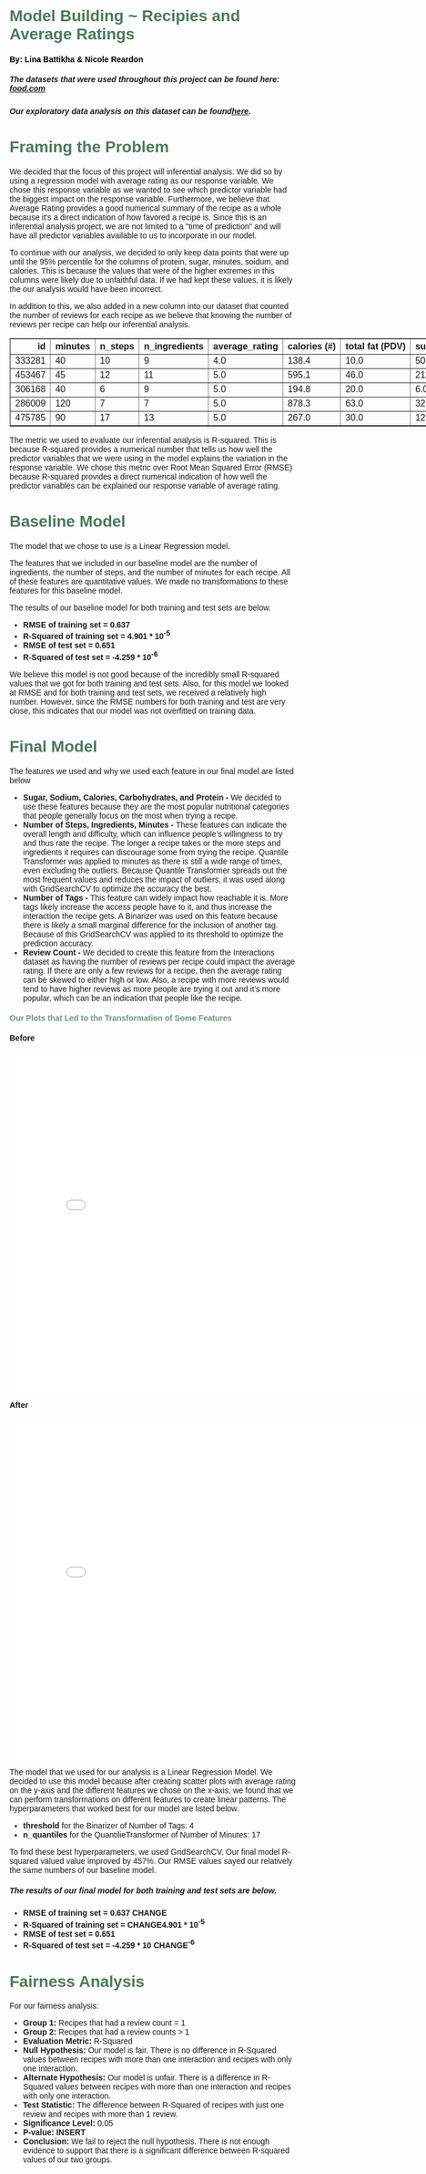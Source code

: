 <h1>Model Building ~ Recipies and Average Ratings </h1>	
<h4 id="creators">By: Lina Battikha & Nicole Reardon </h4>
<h5><em> The datasets that were used throughout this project can be found here: <a href = "https://dsc80.com/project3/recipes-and-ratings/food.com">food.com</a></em></h5>

<h5> Our exploratory data analysis on this dataset can be found<a href = "https://nicolereardon.github.io/Recipe-Ratings-Over-Time-EDA/"><strong>here</strong></a>.</h5>


<h1>Framing the Problem</h1>
<p> We decided that the focus of this project will inferential analysis. We did so by using a regression model with average rating as our response variable. We chose this response variable as we wanted to see which predictor variable had the biggest impact on the response variable. Furthermore, we believe that Average Rating provides a good numerical summary of the recipe as a whole because it's a direct indication of how favored a recipe is. Since this is an inferential analysis project, we are not limited to a  "time of prediction" and will have all predictor variables available to us to incorporate in our model.</p>


<p>To continue with our analysis, we decided to only keep data points that were up until the 95% percentile for the columns of protein, sugar, minutes, soidum, and calories. This is because  the values that were of the higher extremes in this columns were likely due to unfaithful data. If we had kept these values, it is likely the our analysis would have been incorrect. 

In addition to this, we also added in a new column into our dataset that counted the number of reviews for each recipe as we believe that knowing the number of reviews per recipe can help our inferential analysis. 
</p>

<table border="1" class="dataframe">
  <thead>
    <tr style="text-align: right;">
      <th>id</th>
      <th>minutes</th>
      <th>n_steps</th>
      <th>n_ingredients</th>
      <th>average_rating</th>
      <th>calories (#)</th>
      <th>total fat (PDV)</th>
      <th>sugar (PDV)</th>
      <th>sodium (PDV)</th>
      <th>protein (PDV)</th>
      <th>saturated fat (PDV)</th>
      <th>carbohydrates (PDV)</th>
      <th>rating</th>
      <th>n_tags</th>
      <th>review_count</th>
    </tr>
  </thead>
  <tbody>
    <tr>
      <td>333281</td>
      <td>40</td>
      <td>10</td>
      <td>9</td>
      <td>4.0</td>
      <td>138.4</td>
      <td>10.0</td>
      <td>50.0</td>
      <td>3.0</td>
      <td>3.0</td>
      <td>19.0</td>
      <td>6.0</td>
      <td>[4,5] rating</td>
      <td>14</td>
      <td>1.0</td>
    </tr>
    <tr>
      <td>453467</td>
      <td>45</td>
      <td>12</td>
      <td>11</td>
      <td>5.0</td>
      <td>595.1</td>
      <td>46.0</td>
      <td>211.0</td>
      <td>22.0</td>
      <td>13.0</td>
      <td>51.0</td>
      <td>26.0</td>
      <td>[4,5] rating</td>
      <td>9</td>
      <td>1.0</td>
    </tr>
    <tr>
      <td>306168</td>
      <td>40</td>
      <td>6</td>
      <td>9</td>
      <td>5.0</td>
      <td>194.8</td>
      <td>20.0</td>
      <td>6.0</td>
      <td>32.0</td>
      <td>22.0</td>
      <td>36.0</td>
      <td>3.0</td>
      <td>[4,5] rating</td>
      <td>10</td>
      <td>4.0</td>
    </tr>
    <tr>
      <td>286009</td>
      <td>120</td>
      <td>7</td>
      <td>7</td>
      <td>5.0</td>
      <td>878.3</td>
      <td>63.0</td>
      <td>326.0</td>
      <td>13.0</td>
      <td>20.0</td>
      <td>123.0</td>
      <td>39.0</td>
      <td>[4,5] rating</td>
      <td>20</td>
      <td>1.0</td>
    </tr>
    <tr>
      <td>475785</td>
      <td>90</td>
      <td>17</td>
      <td>13</td>
      <td>5.0</td>
      <td>267.0</td>
      <td>30.0</td>
      <td>12.0</td>
      <td>12.0</td>
      <td>29.0</td>
      <td>48.0</td>
      <td>2.0</td>
      <td>[4,5] rating</td>
      <td>10</td>
      <td>2.0</td>
    </tr>
  </tbody>
</table>


<p>The metric we used to evaluate our inferential analysis is R-squared. This is because R-squared provides a numerical number that tells us how well the predictor variables that we were using in the model explains the variation in the response variable. We chose this metric over Root Mean Squared Error (RMSE) because R-squared provides a direct numerical indication of how well the predictor variables can be explained our response variable of average rating.</p>

<h1>Baseline Model</h1>

<p>The model that we chose to use is a Linear Regression model. </p>

<p>The features that we included in our baseline model are the number of ingredients, the number of steps, and the number of minutes for each recipe. All of these features are quantitative values. We made no transformations to these features for this baseline model. 
</p>

<p>The results of our baseline model for both training and test sets are below. </p>
<ul>
	<li> <strong>RMSE of training set = 0.637</strong></li>
	<li> <strong>R-Squared of training set = 4.901 * 10<sup>-5</sup></strong></li>
	<li> <strong>RMSE of test set = 0.651</strong></li>
	<li> <strong>R-Squared of test set = -4.259 * 10<sup>-6</sup></strong></li>
</ul>

<p>We believe this model is not good because of the incredibly small R-squared values that we got for both training and test sets. Also, for this model we looked at RMSE and for both training and test sets, we received a relatively high number. However, since the RMSE numbers for both training and test are very close, this indicates that our model was not overfitted on training data. </p>

<h1>Final Model</h1>


<p>The features we used and why we used each feature in our final model are listed below</p>
<ul>
<li><strong>Sugar, Sodium, Calories, Carbohydrates, and Protein - </strong>  We decided to use these features because they are the most popular nutritional categories that people generally focus on the most when trying a recipe. </li>
<li><strong>Number of Steps, Ingredients, Minutes - </strong> These features can indicate the overall length and difficulty, which can influence people’s willingness to try and thus rate the recipe. The longer a recipe takes or the more steps and ingredients it requires can discourage some from trying the recipe. Quantile Transformer was applied to minutes as there is still a wide range of times, even excluding the outliers. Because Quantile Transformer spreads out the most frequent values and reduces the impact of outliers, it was used along with GridSearchCV to optimize the accuracy the best.</li>
<li><strong>Number of Tags - </strong> This feature can widely impact how reachable it is. More tags likely increase the access people have to it, and thus increase the interaction the recipe gets. A Binarizer was used on this feature because there is likely a small marginal difference for the inclusion of another tag. Because of this GridSearchCV was applied to its threshold to optimize the prediction accuracy.</li>
<li><strong>Review Count - </strong> We decided to create this feature from the Interactions dataset as having the number of reviews per recipe could impact the average rating. If there are only a few reviews for a recipe, then the average rating can be skewed to either high or low. Also,  a recipe with more reviews would tend to have higher reviews as more people are trying it out and it’s more popular, which can be an indication that people like the recipe. </li>
</ul>


<h4>Our Plots that Led to the Transformation of Some Features</h4>
<p><strong>Before</strong></p>
<iframe src="review_count.html" width=800 height=600 frameBorder=0></iframe>
<p><strong>After</strong></p>
<iframe src="review_count_log.html" width=800 height=600 frameBorder=0></iframe>



<p>The model that we used for our analysis is a Linear Regression Model. We decided to use this model because after creating scatter plots with average rating on the y-axis and the different features we chose on the x-axis, we found that we can perform transformations on different features to create linear patterns. The hyperparameters that worked best for our model are listed below. </p>
<ul>
<li><strong>threshold</strong> for the Binarizer of Number of Tags:  4</li>
<li><strong>n_quantiles</strong> for the QuantilieTransformer of Number of Minutes:  17</li>
</ul> 
<p>To find these best hyperparameters, we used GridSearchCV. Our final model R-squared valued value improved by 457%. Our RMSE values sayed our relatively the same numbers of our baseline model. </p>
<h5>The results of our final model for both training and test sets are below. </h5>
<ul>
<li> <strong>RMSE of training set = 0.637 CHANGE</strong></li> 
<li> <strong>R-Squared of training set = CHANGE4.901 * 10<sup>-5</sup></strong></li>
<li> <strong>RMSE of test set = 0.651</strong></li>
<li> <strong>R-Squared of test set = -4.259 * 10 CHANGE<sup>-6</sup></strong></li>
</ul>


<h1>Fairness Analysis</h1>

<p>For our fairness analysis:</p>
<ul>
<li><strong>Group 1: </strong> Recipes that had a review count = 1</li>
<li><strong>Group 2: </strong> Recipes that had a review counts > 1</li>
<li><strong>Evaluation Metric: </strong> R-Squared</li>
<li><strong>Null Hypothesis: </strong>Our model is fair. There is no difference in R-Squared values between recipes with more than one interaction and recipes with only one interaction.</li>
<li><strong>Alternate Hypothesis: </strong>Our model is unfair.  There is a difference in R-Squared values between recipes with more than one interaction and recipes with only one interaction.</li>
<li><strong>Test Statistic: </strong>The difference between R-Squared of recipes with just one review and recipes with more than 1 review.</li>
<li><strong>Significance Level: </strong>0.05</li>
<li><strong>P-value: INSERT</strong></li>
<li><strong>Conclusion: </strong>We fail to reject the null hypothesis. There is not enough evidence to support that there is a significant difference between R-squared  values of our two groups.</li>




<style> 
	table{ 
		table-layout: fixed; 
		border-collapse: collapse;
		width: 150%;
        margin-right:60%;
        overflow: scroll;
		/*width: 100; 
		height:350px;*/ 
	 }
	 th{
	 	width:150%;
	 	overflow: auto;
  	white-space: nowrap;
	 }
     /* tr{
         page-break-inside: avoid;
     } */

	 td{ 
	 	overflow: auto;
	 	white-space: nowrap;
    word-wrap: break-word;
	 	width: 200%;

	 	/*width:60%;
	 	overflow: hidden;*/
/*    	white-space:nowrap;*/
	  }
	  body{
	  	font-family: Helvetica, Sans-Serif;

	  }
    h1{
      font-family: Helvetica, Sans-Serif;
      color:#4B7A5C;
     }
    h4{
      color:#699A7B;

    }
    #creators{
      color: black;
    }

	sup {
	        vertical-align: super;
	        font-size: small;
	    }


</style>
